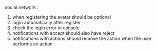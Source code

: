social network :
1. when registering the avatar should be optional 
2. login automatically after register
3. check the login error in console
4. notifications with accept should also have reject
5. notifications with actions should remove the action when the user performs an action